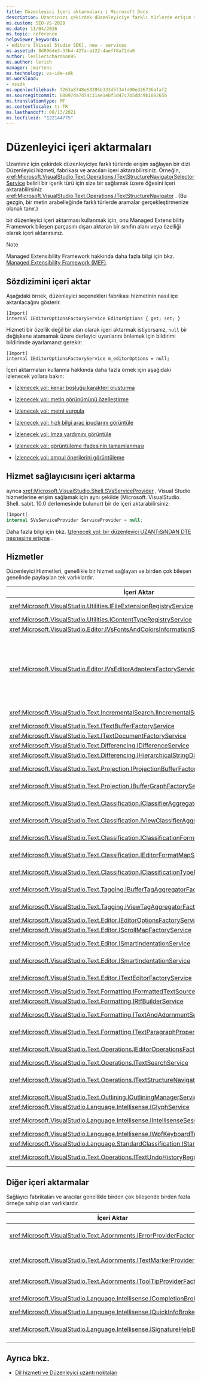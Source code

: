 ```yaml
---
title: Düzenleyici Içeri aktarmaları | Microsoft Docs
description: Uzantınızı çekirdek düzenleyiciye farklı türlerde erişim sağlayan Düzenleyici Hizmetleri, fabrikalar ve aracıları içeri aktarmayı öğrenin.
ms.custom: SEO-VS-2020
ms.date: 11/04/2016
ms.topic: reference
helpviewer_keywords:
- editors [Visual Studio SDK], new - services
ms.assetid: 8d096de3-33b4-427a-a122-4aeff8a72da0
author: leslierichardson95
ms.author: lerich
manager: jmartens
ms.technology: vs-ide-sdk
ms.workload:
- vssdk
ms.openlocfilehash: f263a8748e68395b333d5f34fd00e326736afaf2
ms.sourcegitcommit: 68897da7d74c31ae1ebf5d47c7b5ddc9b108265b
ms.translationtype: MT
ms.contentlocale: tr-TR
ms.lasthandoff: 08/13/2021
ms.locfileid: "122144775"
---
```

# <a name="editor-imports"></a>Düzenleyici içeri aktarmaları
Uzantınız için çekirdek düzenleyiciye farklı türlerde erişim sağlayan bir dizi Düzenleyici hizmeti, fabrikası ve aracıları içeri aktarabilirsiniz. Örneğin, <xref:Microsoft.VisualStudio.Text.Operations.ITextStructureNavigatorSelectorService> belirli bir içerik türü için size bir sağlamak üzere öğesini içeri aktarabilirsiniz <xref:Microsoft.VisualStudio.Text.Operations.ITextStructureNavigator> . (Bu gezgin, bir metin arabelleğinde farklı türlerde aramalar gerçekleştirmenize olanak tanır.)

 bir düzenleyici içeri aktarması kullanmak için, onu Managed Extensibility Framework bileşen parçasını dışarı aktaran bir sınıfın alanı veya özelliği olarak içeri aktarırsınız.

> [!NOTE]
> Managed Extensibility Framework hakkında daha fazla bilgi için bkz. [Managed Extensibility Framework (MEF)](/dotnet/framework/mef/index).

## <a name="import-syntax"></a>Sözdizimini içeri aktar
 Aşağıdaki örnek, düzenleyici seçenekleri fabrikası hizmetinin nasıl içe aktarılacağını gösterir.

```
[Import]
internal IEditorOptionsFactoryService EditorOptions { get; set; }
```

 Hizmeti bir özellik değil bir alan olarak içeri aktarmak istiyorsanız, `null` bir değişkene atamamak üzere derleyici uyarılarını önlemek için bildirimi bildirimde ayarlamanız gerekir:

```
[Import]
internal IEditorOptionsFactoryService m_editorOptions = null;
```

 İçeri aktarmaları kullanma hakkında daha fazla örnek için aşağıdaki izlenecek yollara bakın:

- [İzlenecek yol: kenar boşluğu karakteri oluşturma](../extensibility/walkthrough-creating-a-margin-glyph.md)

- [İzlenecek yol: metin görünümünü özelleştirme](../extensibility/walkthrough-customizing-the-text-view.md)

- [İzlenecek yol: metni vurgula](../extensibility/walkthrough-highlighting-text.md)

- [İzlenecek yol: hızlı bilgi araç ipuçlarını görüntüle](../extensibility/walkthrough-displaying-quickinfo-tooltips.md)

- [İzlenecek yol: Imza yardımını görüntüle](../extensibility/walkthrough-displaying-signature-help.md)

- [İzlenecek yol: görüntüleme ifadesinin tamamlanması](../extensibility/walkthrough-displaying-statement-completion.md)

- [İzlenecek yol: ampul önerilerini görüntüleme](../extensibility/walkthrough-displaying-light-bulb-suggestions.md)

## <a name="import-the-service-provider"></a>Hizmet sağlayıcısını içeri aktarma
 ayrıca <xref:Microsoft.VisualStudio.Shell.SVsServiceProvider> , Visual Studio hizmetlerine erişim sağlamak için aynı şekilde (Microsoft. VisualStudio. Shell. sabit. 10.0 derlemesinde bulunur) bir de içeri aktarabilirsiniz:

```csharp
[Import]
internal SVsServiceProvider ServiceProvider = null;
```

 Daha fazla bilgi için bkz. [Izlenecek yol: bir düzenleyici UZANTıSıNDAN DTE nesnesine erişme](../extensibility/walkthrough-accessing-the-dte-object-from-an-editor-extension.md) .

## <a name="services"></a>Hizmetler
 Düzenleyici Hizmetleri, genellikle bir hizmet sağlayan ve birden çok bileşen genelinde paylaşılan tek varlıklardır.

|İçeri Aktar|Saðlar|
|------------|--------------|
|<xref:Microsoft.VisualStudio.Utilities.IFileExtensionRegistryService>|Dosya uzantıları ve nesneler arasındaki ilişki <xref:Microsoft.VisualStudio.Utilities.IContentType> .|
|<xref:Microsoft.VisualStudio.Utilities.IContentTypeRegistryService>|<xref:Microsoft.VisualStudio.Utilities.IContentType> nesneleri topluluğu.|
|<xref:Microsoft.VisualStudio.Editor.IVsFontsAndColorsInformationService>|<xref:Microsoft.VisualStudio.Editor.IVsFontsAndColorsInformation> nesneyi.|
|<xref:Microsoft.VisualStudio.Editor.IVsEditorAdaptersFactoryService>|Birçok Düzenleyici bağdaştırıcı nesnesi:<br /><br /> <xref:Microsoft.VisualStudio.TextManager.Interop.IVsCodeWindow><br /><br /> <xref:Microsoft.VisualStudio.TextManager.Interop.IVsTextBuffer><br /><br /> <xref:Microsoft.VisualStudio.TextManager.Interop.IVsTextBufferCoordinator><br /><br /> <xref:Microsoft.VisualStudio.TextManager.Interop.IVsTextView>|
|<xref:Microsoft.VisualStudio.Text.IncrementalSearch.IIncrementalSearchFactoryService>|<xref:Microsoft.VisualStudio.Text.IncrementalSearch.IIncrementalSearch>Belirli bir metin görünümü için nesne.|
|<xref:Microsoft.VisualStudio.Text.ITextBufferFactoryService>|Bir <xref:Microsoft.VisualStudio.Text.ITextBuffer> .|
|<xref:Microsoft.VisualStudio.Text.ITextDocumentFactoryService>|Bir <xref:Microsoft.VisualStudio.Text.ITextDocument> .|
|<xref:Microsoft.VisualStudio.Text.Differencing.IDifferenceService>|<xref:Microsoft.VisualStudio.Text.Differencing.IDifferenceCollection%601>Farklar.|
|<xref:Microsoft.VisualStudio.Text.Differencing.IHierarchicalStringDifferenceService>|<xref:Microsoft.VisualStudio.Text.Differencing.IHierarchicalDifferenceCollection>Farklar.|
|<xref:Microsoft.VisualStudio.Text.Projection.IProjectionBufferFactoryService>|Bir <xref:Microsoft.VisualStudio.Text.Projection.IProjectionBuffer> veya bir <xref:Microsoft.VisualStudio.Text.Projection.IElisionBuffer> .|
|<xref:Microsoft.VisualStudio.Text.Projection.IBufferGraphFactoryService>|Bir <xref:Microsoft.VisualStudio.Text.Projection.IBufferGraph> nesne kümesi için <xref:Microsoft.VisualStudio.Text.ITextBuffer> .|
|<xref:Microsoft.VisualStudio.Text.Classification.IClassifierAggregatorService>|<xref:Microsoft.VisualStudio.Text.Classification.IClassifier>Bir için bir <xref:Microsoft.VisualStudio.Text.ITextBuffer> .|
|<xref:Microsoft.VisualStudio.Text.Classification.IViewClassifierAggregatorService>|<xref:Microsoft.VisualStudio.Text.Classification.IClassifier>Bir için bir <xref:Microsoft.VisualStudio.Text.Editor.ITextView> .|
|<xref:Microsoft.VisualStudio.Text.Classification.IClassificationFormatMapService>|<xref:Microsoft.VisualStudio.Text.Classification.IClassificationFormatMap>Bir için bir <xref:Microsoft.VisualStudio.Text.Editor.ITextView> .|
|<xref:Microsoft.VisualStudio.Text.Classification.IEditorFormatMapService>|<xref:Microsoft.VisualStudio.Text.Classification.IEditorFormatMap>Bir için bir <xref:Microsoft.VisualStudio.Text.Editor.ITextView> .|
|<xref:Microsoft.VisualStudio.Text.Classification.IClassificationTypeRegistryService>|Nesne koleksiyonunu tutar <xref:Microsoft.VisualStudio.Text.Classification.IClassificationType> .|
|<xref:Microsoft.VisualStudio.Text.Tagging.IBufferTagAggregatorFactoryService>|Bir <xref:Microsoft.VisualStudio.Text.Tagging.ITagAggregator%601> metin arabelleği için.|
|<xref:Microsoft.VisualStudio.Text.Tagging.IViewTagAggregatorFactoryService>|Bir <xref:Microsoft.VisualStudio.Text.Tagging.ITagAggregator%601> metin görünümü için.|
|<xref:Microsoft.VisualStudio.Text.Editor.IEditorOptionsFactoryService>|<xref:Microsoft.VisualStudio.Text.Editor.IEditorOptions>Belirtilen kapsam için.|
|<xref:Microsoft.VisualStudio.Text.Editor.IScrollMapFactoryService>|Bir <xref:Microsoft.VisualStudio.Text.Editor.IScrollMap> metin görünümü için.|
|<xref:Microsoft.VisualStudio.Text.Editor.ISmartIndentationService>|<xref:Microsoft.VisualStudio.Text.Editor.ISmartIndent>Bir için bir <xref:Microsoft.VisualStudio.Text.Editor.ITextView> .|
|<xref:Microsoft.VisualStudio.Text.Editor.ISmartIndentationService>|Nesneler aracılığıyla otomatik Girintiyi alır <xref:Microsoft.VisualStudio.Text.Editor.ISmartIndentProvider> .|
|<xref:Microsoft.VisualStudio.Text.Editor.ITextEditorFactoryService>|<xref:Microsoft.VisualStudio.Text.Editor.IWpfTextViewHost>Bir için öğesini yönetir <xref:Microsoft.VisualStudio.Text.Editor.IWpfTextView> .|
|<xref:Microsoft.VisualStudio.Text.Formatting.IFormattedTextSourceFactoryService>|Bir <xref:Microsoft.VisualStudio.Text.Formatting.IFormattedLineSource> .|
|<xref:Microsoft.VisualStudio.Text.Formatting.IRtfBuilderService>|Bir anlık görüntü yayılma kümesinden RTF biçimli metin oluşturur.|
|<xref:Microsoft.VisualStudio.Text.Formatting.ITextAndAdornmentSequencerFactoryService>|Bir <xref:Microsoft.VisualStudio.Text.Formatting.ITextAndAdornmentSequencer> için bir <xref:Microsoft.VisualStudio.Text.Editor.ITextView> .|
|<xref:Microsoft.VisualStudio.Text.Formatting.ITextParagraphPropertiesFactoryService>|Bir <xref:System.Windows.Media.TextFormatting.TextParagraphProperties> görünümdeki metin satırlarını biçimlendirmek için.|
|<xref:Microsoft.VisualStudio.Text.Operations.IEditorOperationsFactoryService>|<xref:Microsoft.VisualStudio.Text.Operations.IEditorOperations>İçin bir nesnesi <xref:Microsoft.VisualStudio.Text.Editor.ITextView> .|
|<xref:Microsoft.VisualStudio.Text.Operations.ITextSearchService>|Bir metin anlık görüntüsünü arar.|
|<xref:Microsoft.VisualStudio.Text.Operations.ITextStructureNavigatorSelectorService>|<xref:Microsoft.VisualStudio.Text.Operations.ITextStructureNavigator>İçin bir <xref:Microsoft.VisualStudio.Text.ITextBuffer> <xref:Microsoft.VisualStudio.Utilities.IContentType> .|
|<xref:Microsoft.VisualStudio.Text.Outlining.IOutliningManagerService>|Bir <xref:Microsoft.VisualStudio.Text.Outlining.IOutliningManager> metin görünümü için.|
|<xref:Microsoft.VisualStudio.Language.Intellisense.IGlyphService>|Standart bir karakter kümesi.|
|<xref:Microsoft.VisualStudio.Language.Intellisense.IIntellisenseSessionStackMapService>|<xref:Microsoft.VisualStudio.Language.Intellisense.IIntellisenseSessionStack>Bir için bir <xref:Microsoft.VisualStudio.Text.Editor.ITextView> .|
|<xref:Microsoft.VisualStudio.Language.Intellisense.IWpfKeyboardTrackingService>|Klavye işlemesini izler.|
|<xref:Microsoft.VisualStudio.Language.StandardClassification.IStandardClassificationService>|Standart <xref:Microsoft.VisualStudio.Text.Classification.IClassificationType> nesneler.|
|<xref:Microsoft.VisualStudio.Text.Operations.ITextUndoHistoryRegistry>|Metin arabellekleri ve nesneler arasındaki ilişkiyi korur  <xref:Microsoft.VisualStudio.Text.Operations.ITextUndoHistory> .|

## <a name="other-imports"></a>Diğer içeri aktarmalar
 Sağlayıcı fabrikaları ve aracılar genellikle birden çok bileşende birden fazla örneğe sahip olan varlıklardır.

|İçeri Aktar|Saðlar|
|------------|--------------|
|<xref:Microsoft.VisualStudio.Text.Adornments.IErrorProviderFactory>|Bir <xref:Microsoft.VisualStudio.Text.Tagging.SimpleTagger%601> türü <xref:Microsoft.VisualStudio.Text.Tagging.ErrorTag> ) verilen arabellek için.|
|<xref:Microsoft.VisualStudio.Text.Adornments.ITextMarkerProviderFactory>|Metin işaretçisi etiketi oluşturma ( <xref:Microsoft.VisualStudio.Text.Tagging.SimpleTagger%601> türü <xref:Microsoft.VisualStudio.Text.Tagging.TextMarkerTag> ).|
|<xref:Microsoft.VisualStudio.Text.Adornments.IToolTipProviderFactory>|<xref:Microsoft.VisualStudio.Text.Adornments.IToolTipProvider>Verilen için bir <xref:Microsoft.VisualStudio.Text.Editor.ITextView> .|
|<xref:Microsoft.VisualStudio.Language.Intellisense.ICompletionBroker>|Bir <xref:Microsoft.VisualStudio.Language.Intellisense.ICompletionSession> .|
|<xref:Microsoft.VisualStudio.Language.Intellisense.IQuickInfoBroker>|Bir <xref:Microsoft.VisualStudio.Language.Intellisense.IQuickInfoSession> .|
|<xref:Microsoft.VisualStudio.Language.Intellisense.ISignatureHelpBroker>|Bir <xref:Microsoft.VisualStudio.Language.Intellisense.ISignatureHelpSession> .|

## <a name="see-also"></a>Ayrıca bkz.
- [Dil hizmeti ve Düzenleyici uzantı noktaları](../extensibility/language-service-and-editor-extension-points.md)
